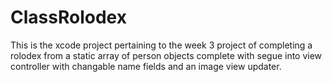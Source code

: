# ClassRolodex
This is the xcode project pertaining to the week 3 project of completing a rolodex from a static array of person objects 
complete with segue into view controller with changable name fields and an image view updater.
